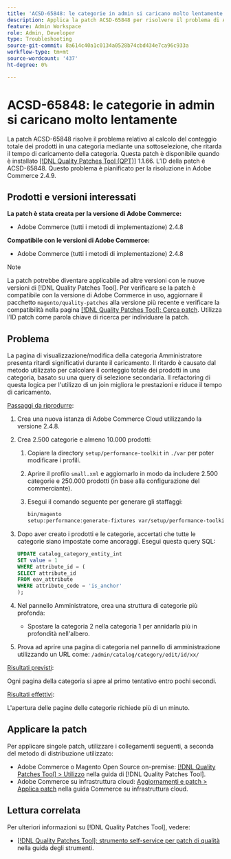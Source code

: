 ```yaml
---
title: 'ACSD-65848: le categorie in admin si caricano molto lentamente'
description: Applica la patch ACSD-65848 per risolvere il problema di Adobe Commerce, in cui il conteggio totale dei prodotti in una categoria è stato calcolato utilizzando una sottoselezione, che ha ritardato il tempo di caricamento della categoria.
feature: Admin Workspace
role: Admin, Developer
type: Troubleshooting
source-git-commit: 8a614c40a1c0134a0528b74cbd434e7ca96c933a
workflow-type: tm+mt
source-wordcount: '437'
ht-degree: 0%

---
```



# ACSD-65848: le categorie in admin si caricano molto lentamente

La patch ACSD-65848 risolve il problema relativo al calcolo del conteggio totale dei prodotti in una categoria mediante una sottoselezione, che ritarda il tempo di caricamento della categoria. Questa patch è disponibile quando è installato [[!DNL Quality Patches Tool (QPT)]](/help/tools/quality-patches-tool/quality-patches-tool-to-self-serve-quality-patches.md) 1.1.66. L’ID della patch è ACSD-65848. Questo problema è pianificato per la risoluzione in Adobe Commerce 2.4.9.

## Prodotti e versioni interessati

**La patch è stata creata per la versione di Adobe Commerce:**

* Adobe Commerce (tutti i metodi di implementazione) 2.4.8

**Compatibile con le versioni di Adobe Commerce:**

* Adobe Commerce (tutti i metodi di implementazione) 2.4.8

>[!NOTE]
>
>La patch potrebbe diventare applicabile ad altre versioni con le nuove versioni di [!DNL Quality Patches Tool]. Per verificare se la patch è compatibile con la versione di Adobe Commerce in uso, aggiornare il pacchetto `magento/quality-patches` alla versione più recente e verificare la compatibilità nella pagina [[!DNL Quality Patches Tool]: Cerca patch](https://experienceleague.adobe.com/tools/commerce-quality-patches/index.html). Utilizza l’ID patch come parola chiave di ricerca per individuare la patch.

## Problema

La pagina di visualizzazione/modifica della categoria Amministratore presenta ritardi significativi durante il caricamento. Il ritardo è causato dal metodo utilizzato per calcolare il conteggio totale dei prodotti in una categoria, basato su una query di selezione secondaria. Il refactoring di questa logica per l&#39;utilizzo di un join migliora le prestazioni e riduce il tempo di caricamento.

<u>Passaggi da riprodurre</u>:

1. Crea una nuova istanza di Adobe Commerce Cloud utilizzando la versione 2.4.8.
1. Crea 2.500 categorie e almeno 10.000 prodotti:
   1. Copiare la directory `setup/performance-toolkit` in `./var` per poter modificare i profili.
   1. Aprire il profilo `small.xml` e aggiornarlo in modo da includere 2.500 categorie e 250.000 prodotti (in base alla configurazione del commerciante).
   1. Esegui il comando seguente per generare gli staffaggi:

      ```bash
      bin/magento 
      setup:performance:generate-fixtures var/setup/performance-toolkit/profiles/ce/small.xml
      ```

1. Dopo aver creato i prodotti e le categorie, accertati che tutte le categorie siano impostate come ancoraggi. Esegui questa query SQL:

   ```sql
   UPDATE catalog_category_entity_int 
   SET value = 1 
   WHERE attribute_id = (
   SELECT attribute_id 
   FROM eav_attribute 
   WHERE attribute_code = 'is_anchor'
   );
   ```

1. Nel pannello Amministratore, crea una struttura di categorie più profonda:
   * Spostare la categoria 2 nella categoria 1 per annidarla più in profondità nell&#39;albero.
1. Prova ad aprire una pagina di categoria nel pannello di amministrazione utilizzando un URL come:
   ```/admin/catalog/category/edit/id/xx/```

<u>Risultati previsti</u>:

Ogni pagina della categoria si apre al primo tentativo entro pochi secondi.

<u>Risultati effettivi</u>:

L&#39;apertura delle pagine delle categorie richiede più di un minuto.

## Applicare la patch

Per applicare singole patch, utilizzare i collegamenti seguenti, a seconda del metodo di distribuzione utilizzato:

* Adobe Commerce o Magento Open Source on-premise: [[!DNL Quality Patches Tool] > Utilizzo](/help/tools/quality-patches-tool/usage.md) nella guida di [!DNL Quality Patches Tool].
* Adobe Commerce su infrastruttura cloud: [Aggiornamenti e patch > Applica patch](https://experienceleague.adobe.com/docs/commerce-cloud-service/user-guide/develop/upgrade/apply-patches.html) nella guida Commerce su infrastruttura cloud.

## Lettura correlata

Per ulteriori informazioni su [!DNL Quality Patches Tool], vedere:

* [[!DNL Quality Patches Tool]: strumento self-service per patch di qualità](/help/tools/quality-patches-tool/quality-patches-tool-to-self-serve-quality-patches.md) nella guida degli strumenti.
